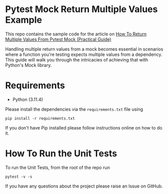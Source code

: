 # Pytest Mock Return Multiple Values Example
This repo contains the sample code for the article on [How To Return Multiple Values From Pytest Mock (Practical Guide)](https://pytest-with-eric.com/pytest-advanced/pytest-mock-multiple-return-values/)

Handling multiple return values from a mock becomes essential in scenarios where a function you're testing expects multiple values from a dependency. This guide will walk you through the intricacies of achieving that with Python's Mock library.

# Requirements
* Python (3.11.4)

Please install the dependencies via the `requirements.txt` file using 
```commandline
pip install -r requirements.txt
```
If you don't have Pip installed please follow instructions online on how to do it.

# How To Run the Unit Tests
To run the Unit Tests, from the root of the repo run
```commandline
pytest -v -s
```

If you have any questions about the project please raise an Issue on GitHub. 